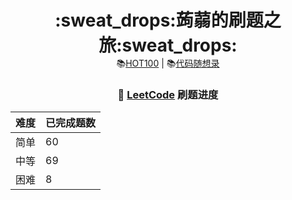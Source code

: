 <div align="center">
  <p align="center">
    <h1 style="margin-bottom: 0;">:sweat_drops:蒟蒻的刷题之旅:sweat_drops:</h1>
    <a>
      📚<a href="https://leetcode.cn/studyplan/top-100-liked/" target="_blank">HOT100</a> | 
      📚<a href="https://programmercarl.com/" target="_blank">代码随想录</a>
    </a>
  </p>
</div>

<div align="center">

<h3>🧮 <a href="https://leetcode.cn" target="_blank">LeetCode</a> 刷题进度</h3>

<table>
  <thead>
    <tr>
      <th>难度</th>
      <th>已完成题数</th>
    </tr>
  </thead>
  <tbody>
    <tr>
      <td>简单</td>
      <td>60</td>
    </tr>
    <tr>
      <td>中等</td>
      <td>69</td>
    </tr>
    <tr>
      <td>困难</td>
      <td>8</td>
    </tr>
  </tbody>
</table>

</div>
